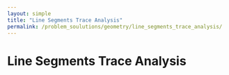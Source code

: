 ```yaml
---
layout: simple
title: "Line Segments Trace Analysis"
permalink: /problem_soulutions/geometry/line_segments_trace_analysis/
---
```



# Line Segments Trace Analysis
